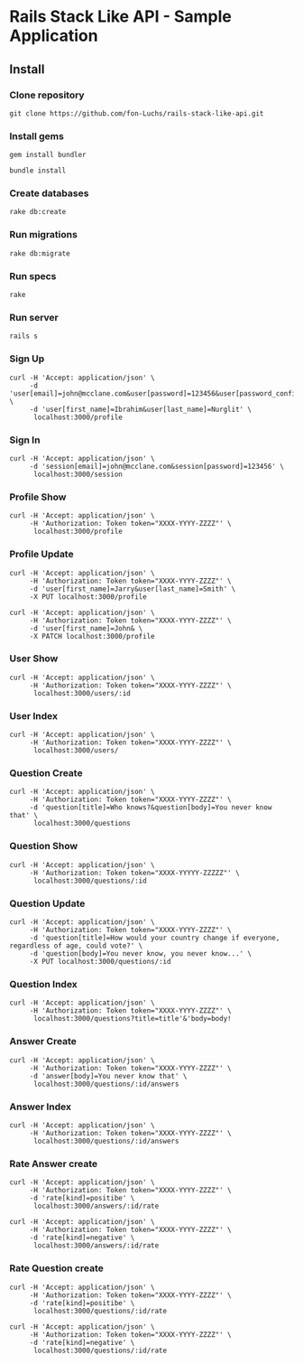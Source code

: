 # Rails Stack Like API - Sample Application

## Install

### Clone repository

```
git clone https://github.com/fon-Luchs/rails-stack-like-api.git
```

### Install gems

```
gem install bundler
```

```
bundle install
```

### Create databases

```
rake db:create
```

### Run migrations

```
rake db:migrate
```

### Run specs

```
rake
```

### Run server

```
rails s
```

### Sign Up

```
curl -H 'Accept: application/json' \
     -d 'user[email]=john@mcclane.com&user[password]=123456&user[password_confirmation]=123456' \
     -d 'user[first_name]=Ibrahim&user[last_name]=Nurglit' \
      localhost:3000/profile

```

### Sign In

```
curl -H 'Accept: application/json' \
     -d 'session[email]=john@mcclane.com&session[password]=123456' \
      localhost:3000/session
```

### Profile Show

```
curl -H 'Accept: application/json' \
     -H 'Authorization: Token token="XXXX-YYYY-ZZZZ"' \
      localhost:3000/profile
```

### Profile Update

```
curl -H 'Accept: application/json' \
     -H 'Authorization: Token token="XXXX-YYYY-ZZZZ"' \
     -d 'user[first_name]=Jarry&user[last_name]=Smith' \
     -X PUT localhost:3000/profile

curl -H 'Accept: application/json' \
     -H 'Authorization: Token token="XXXX-YYYY-ZZZZ"' \
     -d 'user[first_name]=John& \
     -X PATCH localhost:3000/profile
```

### User Show

```
curl -H 'Accept: application/json' \
     -H 'Authorization: Token token="XXXX-YYYY-ZZZZ"' \
      localhost:3000/users/:id

```

### User Index

```
curl -H 'Accept: application/json' \
     -H 'Authorization: Token token="XXXX-YYYY-ZZZZ"' \
      localhost:3000/users/
```

### Question Create

```
curl -H 'Accept: application/json' \
     -H 'Authorization: Token token="XXXX-YYYY-ZZZZ"' \
     -d 'question[title]=Who knows?&question[body]=You never know that' \
      localhost:3000/questions
```

### Question Show

```
curl -H 'Accept: application/json' \
     -H 'Authorization: Token token="XXXX-YYYYY-ZZZZZ"' \
      localhost:3000/questions/:id

```

### Question Update

```
curl -H 'Accept: application/json' \
     -H 'Authorization: Token token="XXXX-YYYY-ZZZZ"' \
     -d 'question[title]=How would your country change if everyone, regardless of age, could vote?' \
     -d 'question[body]=You never know, you never know...' \
     -X PUT localhost:3000/questions/:id

```

### Question Index

```
curl -H 'Accept: application/json' \
     -H 'Authorization: Token token="XXXX-YYYY-ZZZZ"' \
      localhost:3000/questions?title=title'&'body=body!
```

### Answer Create

```
curl -H 'Accept: application/json' \
     -H 'Authorization: Token token="XXXX-YYYY-ZZZZ"' \
     -d 'answer[body]=You never know that' \
      localhost:3000/questions/:id/answers

```

### Answer Index

```
curl -H 'Accept: application/json' \
     -H 'Authorization: Token token="XXXX-YYYY-ZZZZ"' \
      localhost:3000/questions/:id/answers

```

### Rate Answer create

```
curl -H 'Accept: application/json' \
     -H 'Authorization: Token token="XXXX-YYYY-ZZZZ"' \
     -d 'rate[kind]=positibe' \
      localhost:3000/answers/:id/rate

curl -H 'Accept: application/json' \
     -H 'Authorization: Token token="XXXX-YYYY-ZZZZ"' \
     -d 'rate[kind]=negative' \
      localhost:3000/answers/:id/rate
```

### Rate Question create

```
curl -H 'Accept: application/json' \
     -H 'Authorization: Token token="XXXX-YYYY-ZZZZ"' \
     -d 'rate[kind]=positibe' \
      localhost:3000/questions/:id/rate

curl -H 'Accept: application/json' \
     -H 'Authorization: Token token="XXXX-YYYY-ZZZZ"' \
     -d 'rate[kind]=negative' \
      localhost:3000/questions/:id/rate
```
